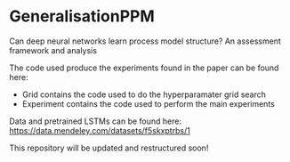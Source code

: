 # GeneralisationPPM
Can deep neural networks learn process model structure? An assessment framework and analysis

The code used produce the experiments found in the paper can be found here: 
- Grid contains the code used to do the hyperparamater grid search
- Experiment contains the code used to perform the main experiments

Data and pretrained LSTMs can be found here: https://data.mendeley.com/datasets/f5skxptrbs/1

This repository will be updated and restructured soon!
